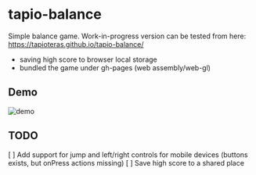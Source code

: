# tapio-balance

Simple balance game. Work-in-progress version can be tested from here: https://tapioteras.github.io/tapio-balance/
- saving high score to browser local storage
- bundled the game under gh-pages (web assembly/web-gl)

## Demo
![demo](https://github.com/tapioteras/tapio-balance/blob/master/demo.gif?raw=true)

## TODO
[ ] Add support for jump and left/right controls for mobile devices (buttons exists, but onPress actions missing)
[ ] Save high score to a shared place
